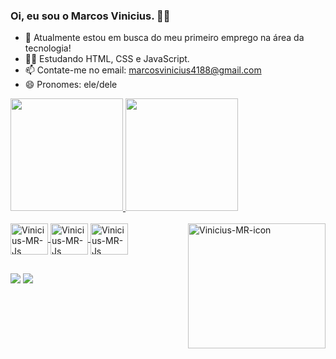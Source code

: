 ### Oi, eu sou o Marcos Vinicius. 🤙🏽

- 🔭 Atualmente estou em busca do meu primeiro emprego na área da tecnologia!
- 👨‍💻 Estudando HTML, CSS e JavaScript.
- 📫 Contate-me no email: marcosvinicius4188@gmail.com
- 😄 Pronomes: ele/dele

<div>
  <a href="https://github.com/Vinicius-MR">
  <img height="180em" src="https://github-readme-stats.vercel.app/api?username=Vinicius-MR&show_icons=true&theme=tokyonight&include_all_commits=true&count_private=true"/>
  <img height="180em" src="https://github-readme-stats.vercel.app/api/top-langs/?username=Vinicius-MR&layout=compact&langs_count=7&theme=tokyonight"/>
</div>

<div style="display: inline_block"><br>
  <img align="center" alt="Vinicius-MR-Js" height="50" width="60" src="https://cdn.jsdelivr.net/gh/devicons/devicon/icons/html5/html5-plain-wordmark.svg" />
  <img align="center" alt="Vinicius-MR-Js" height="50" width="60" src="https://cdn.jsdelivr.net/gh/devicons/devicon/icons/css3/css3-plain-wordmark.svg" />
  <img align="center" alt="Vinicius-MR-Js" height="50" width="60" src="https://cdn.jsdelivr.net/gh/devicons/devicon/icons/javascript/javascript-plain.svg" />
  <img align="right"  alt="Vinicius-MR-icon" height="200" width="220" src="https://user-images.githubusercontent.com/87537752/133355180-07515aed-2191-4148-b852-9c779b563ebb.png">
</div>
  
  ##
 
<div>
  <a href = "mailto:marcosvinicius4188@gmail.com"><img src="https://img.shields.io/badge/-Gmail-%23333?style=for-the-badge&logo=gmail&logoColor=red" target="_blank"></a>
  <a href = "https://www.linkedin.com/in/marcos-vinicius-23480718a/" target="_blank"><img src="https://img.shields.io/badge/-LinkedIn-%230077B5?style=for-the-badge&logo=linkedin&logoColor=white" target="_blank"></a>  
</div>
